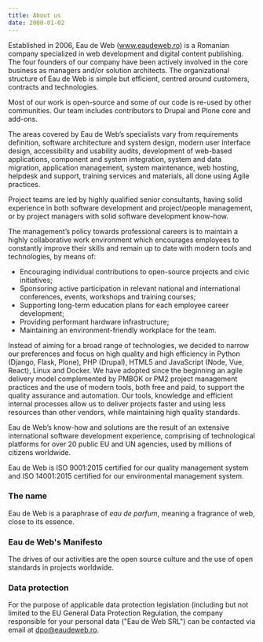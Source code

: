 ```yaml
---
title: About us
date: 2000-01-02
---
```



Established in 2006, Eau de Web (www.eaudeweb.ro) is a Romanian company specialized in web development and digital content publishing. The four founders of our company have been actively involved in the core business as managers and/or solution architects. The organizational structure of Eau de Web is simple but efficient, centred around customers, contracts and technologies.

Most of our work is open-source and some of our code is re-used by other communities. Our team includes contributors to Drupal and Plone core and add-ons.

The areas covered by Eau de Web’s specialists vary from requirements definition, software architecture and system design, modern user interface design, accessibility and usability audits, development of web-based applications, component and system integration, system and data migration, application management, system maintenance, web hosting, helpdesk and support, training services and materials, all done using Agile practices.

Project teams are led by highly qualified senior consultants, having solid experience in both software development and project/people management, or by project managers with solid software development know-how.

The management’s policy towards professional careers is to maintain a highly collaborative work environment which encourages employees to constantly improve their skills and remain up to date with modern tools and technologies, by means of:
*	Encouraging individual contributions to open-source projects and civic initiatives;
*	Sponsoring active participation in relevant national and international conferences, events, workshops and training courses;
*	Supporting long-term education plans for each employee career development;
*	Providing performant hardware infrastructure;
*	Maintaining an environment-friendly workplace for the team.

Instead of aiming for a broad range of technologies, we decided to narrow our preferences and focus on high quality and high efficiency in Python (Django, Flask, Plone), PHP (Drupal), HTML5 and JavaScript (Node, Vue, React), Linux and Docker. We have adopted since the beginning an agile delivery model complemented by PMBOK or PM2 project management practices and the use of modern tools, both free and paid, to support the quality assurance and automation. Our tools, knowledge and efficient internal processes allow us to deliver projects faster and using less resources than other vendors, while maintaining high quality standards.

Eau de Web’s know-how and solutions are the result of an extensive international software development experience, comprising of technological platforms for over 20 public EU and UN agencies, used by millions of citizens worldwide.

Eau de Web is ISO 9001:2015 certified for our quality management system and ISO 14001:2015 certified for our environmental management system.

### The name ###

Eau de Web is a paraphrase of *eau de parfum*, meaning a fragrance of web, close to its essence.

### Eau de Web's Manifesto ###

The drives of our activities are the open source culture and the use of open standards in projects worldwide.

### Data protection ###

For the purpose of applicable data protection legislation (including but not limited to the EU General Data Protection Regulation, the company responsible for your personal data ("Eau de Web SRL") can be contacted via email at <dpo@eaudeweb.ro>.
